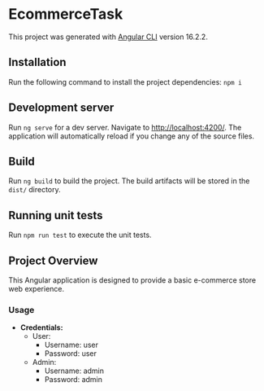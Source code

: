 # EcommerceTask

This project was generated with [Angular CLI](https://github.com/angular/angular-cli) version 16.2.2.

## Installation

Run the following command to install the project dependencies:
`npm i`

## Development server

Run `ng serve` for a dev server. Navigate to [http://localhost:4200/](http://localhost:4200/). The application will automatically reload if you change any of the source files.

## Build

Run `ng build` to build the project. The build artifacts will be stored in the `dist/` directory.

## Running unit tests

Run `npm run test` to execute the unit tests.

## Project Overview

This Angular application is designed to provide a basic e-commerce store web experience.

### Usage

- **Credentials:**
  - User:
    - Username: user
    - Password: user
  - Admin:
    - Username: admin
    - Password: admin
